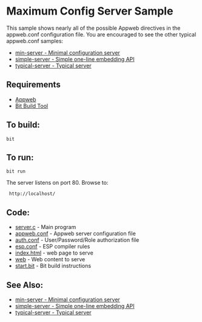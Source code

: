 Maximum Config Server Sample
===

This sample shows nearly all of the possible Appweb directives in the appweb.conf configuration file.
You are encouraged to see the other typical appweb.conf samples:
* [min-server - Minimal configuration server](../min-server/README.md)
* [simple-server - Simple one-line embedding API](../simple-server/README.md)
* [typical-server - Typical server](../typical-server/README.md)

Requirements
---
* [Appweb](http://embedthis.com/downloads/appweb/download.ejs)
* [Bit Build Tool](http://embedthis.com/downloads/bit/download.ejs)

To build:
---
    bit 

To run:
---
    bit run

The server listens on port 80. Browse to: 
 
     http://localhost/

Code:
---
* [server.c](server.c) - Main program
* [appweb.conf](appweb.conf) - Appweb server configuration file
* [auth.conf](auth.conf) - User/Password/Role authorization file
* [esp.conf](esp.conf) - ESP compiler rules
* [index.html](index.html) - web page to serve
* [web](web) - Web content to serve
* [start.bit](start.bit) - Bit build instructions


See Also:
---
* [min-server - Minimal configuration server](../min-server/README.md)
* [simple-server - Simple one-line embedding API](../simple-server/README.md)
* [typical-server - Typical server](../typical-server/README.md)
